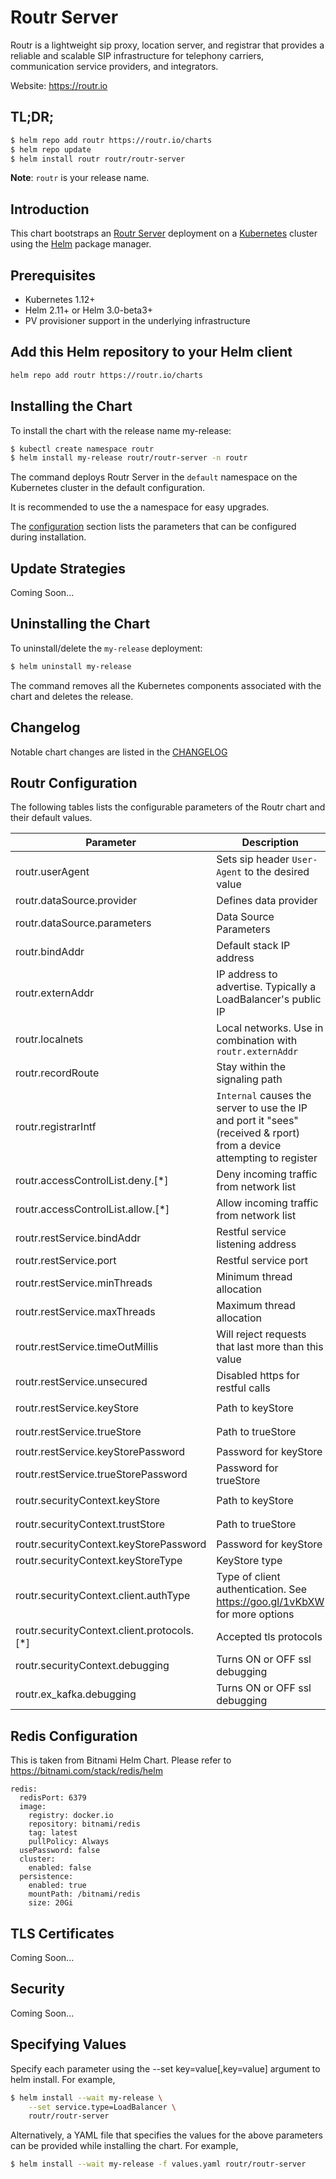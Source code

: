 # Routr Server

Routr is a lightweight sip proxy, location server, and registrar that provides a reliable and scalable SIP infrastructure for telephony carriers, communication service providers, and integrators.

Website: https://routr.io

## TL;DR;

```bash
$ helm repo add routr https://routr.io/charts
$ helm repo update
$ helm install routr routr/routr-server
```

**Note**: `routr` is your release name.

## Introduction

This chart bootstraps an [Routr Server](https://routr.io) deployment on a [Kubernetes](http://kubernetes.io/) cluster using the [Helm](https://helm.sh/) package manager.

## Prerequisites

- Kubernetes 1.12+
- Helm 2.11+ or Helm 3.0-beta3+
- PV provisioner support in the underlying infrastructure

## Add this Helm repository to your Helm client

```bash
helm repo add routr https://routr.io/charts
```

## Installing the Chart

To install the chart with the release name my-release:

```bash
$ kubectl create namespace routr
$ helm install my-release routr/routr-server -n routr
```

The command deploys Routr Server in the `default` namespace on the Kubernetes cluster in the default configuration.

It is recommended to use the a namespace for easy upgrades.

The [configuration](https://hub.helm.sh/#configuration) section lists the parameters that can be configured during installation.

## Update Strategies

Coming Soon...

## Uninstalling the Chart

To uninstall/delete the `my-release` deployment:

```bash
$ helm uninstall my-release
```

The command removes all the Kubernetes components associated with the chart and deletes the release.

## Changelog

Notable chart changes are listed in the [CHANGELOG](https://github.com/fonoster/routr/tree/gh-pages/charts/CHANGELOG.md)

## Routr Configuration

The following tables lists the configurable parameters of the Routr chart and their default values.

| Parameter | Description | Default |
| --- | --- | --- |
| routr.userAgent| Sets sip header `User-Agent` to the desired value | Routr v1.0 |
| routr.dataSource.provider | Defines data provider | `redis_data_provider` |
| routr.dataSource.parameters | Data Source Parameters | `host=redis-master-0,port=6379` |
| routr.bindAddr | Default stack IP address  | OS Choice |
| routr.externAddr | IP address to advertise. Typically a LoadBalancer's public IP | "" |
| routr.localnets | Local networks. Use in combination with `routr.externAddr` | "" |
| routr.recordRoute | Stay within the signaling path | `false` |
| routr.registrarIntf | `Internal` causes the server to use the IP and port it "sees"(received & rport) from a device attempting to register | `External` |
| routr.accessControlList.deny.[*] | Deny incoming traffic from network list | `[]` |
| routr.accessControlList.allow.[*] | Allow incoming traffic from network list | `[]` |
| routr.restService.bindAddr | Restful service listening address | `0.0.0.0` |
| routr.restService.port | Restful service port | `4567` |
| routr.restService.minThreads | Minimum thread allocation | `8` |
| routr.restService.maxThreads | Maximum thread allocation | `200` |
| routr.restService.timeOutMillis | Will reject requests that last more than this value | `5000` (5 seconds) |
| routr.restService.unsecured | Disabled https for restful calls | `false` |
| routr.restService.keyStore | Path to keyStore | `/opt/routr/etc/certs/api-cert.jks` |
| routr.restService.trueStore | Path to trueStore | `/opt/routr/etc/certs/api-cert.jks` |
| routr.restService.keyStorePassword | Password for keyStore | `changeit` |
| routr.restService.trueStorePassword | Password for trueStore | `changeit` |
| routr.securityContext.keyStore | Path to keyStore  | `/opt/routr/etc/certs/domain-cert.jks` |
| routr.securityContext.trustStore | Path to trueStore  | `/opt/routr/etc/certs/domain-cert.jks` |
| routr.securityContext.keyStorePassword | Password for keyStore  | `changeit` |
| routr.securityContext.keyStoreType | KeyStore type  | `jks` |
| routr.securityContext.client.authType | Type of client authentication. See https://goo.gl/1vKbXW for more options | `DisabledAll` |
| routr.securityContext.client.protocols.[*] | Accepted tls protocols | [`TLSv1.2`, `TLSv1.1`, `TLSv1`] |
| routr.securityContext.debugging | Turns ON or OFF ssl debugging | `false` |
| routr.ex_kafka.debugging | Turns ON or OFF ssl debugging | `false` |

## Redis Configuration

This is taken from Bitnami Helm Chart. Please refer to https://bitnami.com/stack/redis/helm

```
redis:
  redisPort: 6379
  image:
    registry: docker.io
    repository: bitnami/redis
    tag: latest
    pullPolicy: Always
  usePassword: false
  cluster:
    enabled: false  
  persistence:
    enabled: true
    mountPath: /bitnami/redis
    size: 20Gi
```    

## TLS Certificates

Coming Soon...

## Security

Coming Soon...

## Specifying Values

Specify each parameter using the --set key=value[,key=value] argument to helm install. For example,

```bash
$ helm install --wait my-release \
    --set service.type=LoadBalancer \
    routr/routr-server
```

Alternatively, a YAML file that specifies the values for the above parameters can be provided while installing the chart. For example,

```bash
$ helm install --wait my-release -f values.yaml routr/routr-server
```
